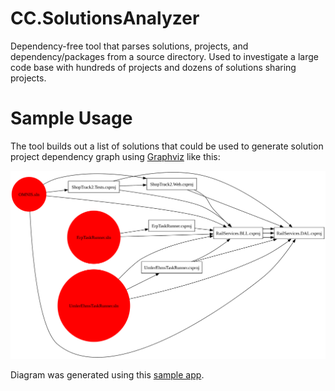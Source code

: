 # CC.SolutionsAnalyzer
Dependency-free tool that parses solutions, projects, and dependency/packages from a source directory.  Used to investigate a large code base with hundreds of projects and dozens of solutions sharing projects.  

# Sample Usage
The tool builds out a list of solutions that could be used to generate solution project dependency graph using [Graphviz](https://graphviz.org/) like this:

![alt text](assets/output.svg)

Diagram was generated using this [sample app](https://github.com/chrcar01/CC.SolutionsAnalyzer/tree/main/samples/GraphvizDemo).
